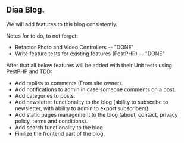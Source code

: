 ## Diaa Blog. 

We will add features to this blog consistently.

Notes for to do, to not forget:

- Refactor Photo and Video Controllers -- "DONE"
- Write feature tests for existing features (PestPHP) -- "DONE"

After that all below features will be added with their Unit tests using PestPHP and TDD:

- Add replies to comments (From site owner).
- Add notifications to admin in case someone comments on a post.
- Add categories to posts.
- Add newsletter functionality to the blog (ability to subscribe to newsletter, with ability to admin to export subscribers).
- Add static pages management to the blog (about, contact, privacy policy, terms and conditions).
- Add search functionality to the blog.
- Finilize the frontend part of the blog.
